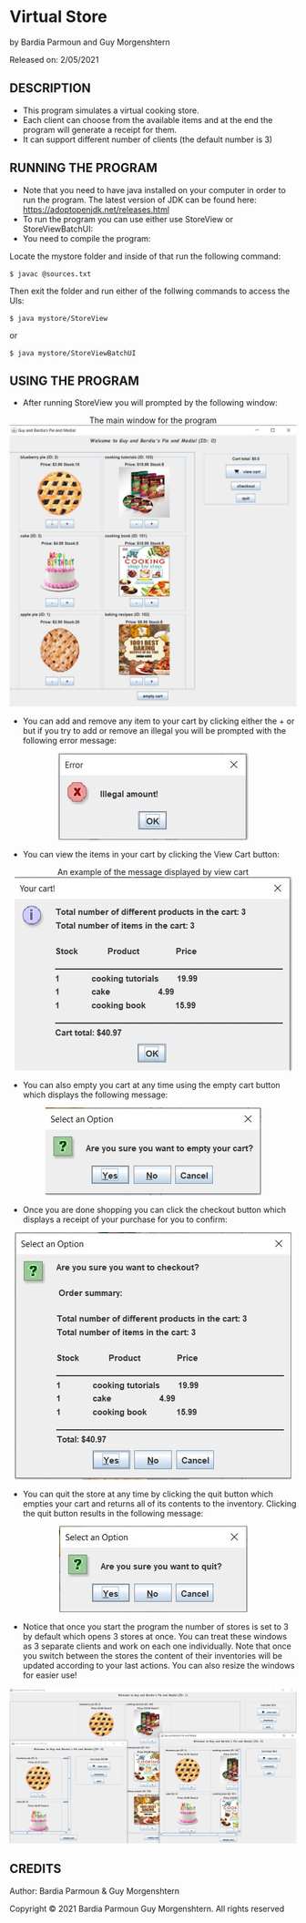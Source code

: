 
# Virtual Store

by Bardia Parmoun and Guy Morgenshtern

Released on: 2/05/2021

## DESCRIPTION
- This program simulates a virtual cooking store.
- Each client can choose from the available items and at the end the program will generate a receipt for them.
- It can support different number of clients (the default number is 3)

## RUNNING THE PROGRAM
- Note that you need to have java installed on your computer in order to run the program. The latest version of JDK can 
be found here: https://adoptopenjdk.net/releases.html
- To run the program you can use either use StoreView or StoreViewBatchUI:
- You need to compile the program:

Locate the mystore folder and inside of that run the following command: 
```shell
$ javac @sources.txt
```
Then exit the folder and run either of the follwing commands to access the UIs:
```shell
$ java mystore/StoreView
```
or 
```shell
$ java mystore/StoreViewBatchUI
```
## USING THE PROGRAM
- After running StoreView you will prompted by the following window:
<p align="center">
The main window for the program
<img src="images/main_page.JPG" />
</p>

- You can add and remove any item to your cart by clicking either the + or but if you try to add or remove an illegal you will be prompted with the following error message: 
<p align="center">
<img src="images/illegal_amount.JPG" />
</p>

- You can view the items in your cart by clicking the View Cart button:
<p align="center">
An example of the message displayed by view cart
<img src="images/view_cart.JPG" />
</p>

- You can also empty you cart at any time using the empty cart button which displays the following message:
<p align="center">
<img src="images/empty_cart.JPG" />
</p>

- Once you are done shopping you can click the checkout button which displays a receipt of your purchase for you to confirm:
<p align="center">
<img src="images/checkout.JPG" />
</p>

- You can quit the store at any time by clicking the quit button which empties your cart and returns all of its contents to the inventory. Clicking the quit button results in the following message:
<p align="center">
<img src="images/quit.JPG" />
</p>

- Notice that once you start the program the number of stores is set to 3 by default which opens 3 stores at once. You can treat these windows as 3 separate clients and work on each one individually. Note that once you switch between the stores the content of their inventories will be updated according to your last actions. You can also resize the windows for easier use!
<p align="center">
<img src="images/multiple_store.JPG" />
</p>

## CREDITS
Author: Bardia Parmoun & Guy Morgenshtern

Copyright © 2021 Bardia Parmoun Guy Morgenshtern. All rights reserved
